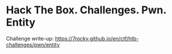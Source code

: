 # Hack The Box. Challenges. Pwn. Entity

Challenge write-up: https://7rocky.github.io/en/ctf/htb-challenges/pwn/entity

